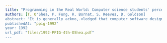 ```yaml
---
title: "Programming in the Real World: Computer science students' perceptions of the values and difficulties of learning formal methods"
authors: [T. O'Shea, P. Fung, R. Bornat, S. Reeves, D. Goldson]
abstract: "It is generally ackno,.vledged that computer software design would benefit from insistence on a high standard of consistency and reliability. One solution to this is the application of formal reasoning techniques to establish the correctness of programs at an early stage in the design process. An increasing number of universities are integrating this approach to programming into their undergraduate computer science courses. This raises issues related to the process of learning formal reasoning methods and the difficulties computer science students may experience on such courses. In the light of the results of a preliminary survey of students' experiences in this area we look at the factors which may contribute to their difficulties and consider implications for computer science teaching."
publishedAt: "ppig-1992"
year: 1992
url_pdf: "files/1992-PPIG-4th-OShea.pdf"
---
```

